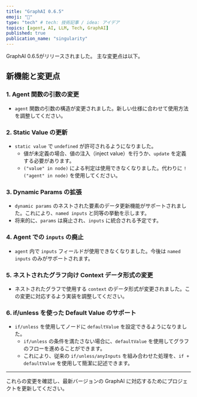 ```yaml
---
title: "GraphAI 0.6.5"
emoji: "🤖"
type: "tech" # tech: 技術記事 / idea: アイデア
topics: [agent, AI, LLM, Tech, GraphAI]
published: true
publication_name: "singularity"
---
```


GraphAI 0.6.5がリリースされました。
主な変更点は以下。

## 新機能と変更点

### 1. Agent 関数の引数の変更
- `agent` 関数の引数の構造が変更されました。新しい仕様に合わせて使用方法を調整してください。

### 2. Static Value の更新
- `static value` で `undefined` が許可されるようになりました。
  - 値が未定義の場合、値の注入（inject value）を行うか、`update` を定義する必要があります。
  - `("value" in node)` による判定は使用できなくなりました。代わりに `!("agent" in node)` を使用してください。

### 3. Dynamic Params の拡張
- `dynamic params` のネストされた要素のデータ更新機能がサポートされました。これにより、`named inputs` と同等の挙動を示します。
- 将来的に、`params` は廃止され、`inputs` に統合される予定です。

### 4. Agent での `inputs` の廃止
- `agent` 内で `inputs` フィールドが使用できなくなりました。今後は `named inputs` のみがサポートされます。

### 5. ネストされたグラフ向け Context データ形式の変更
- ネストされたグラフで使用する `context` のデータ形式が変更されました。この変更に対応するよう実装を調整してください。

### 6. if/unless を使った Default Value のサポート
- `if/unless` を使用してノードに `defaultValue` を設定できるようになりました。
  - `if/unless` の条件を満たさない場合に、`defaultValue` を使用してグラフのフローを進めることができます。
  - これにより、従来の `if/unless/anyInputs` を組み合わせた処理を、`if + defaultValue` を使用して簡潔に記述できます。

---

これらの変更を確認し、最新バージョンの GraphAI に対応するためにプロジェクトを更新してください。
